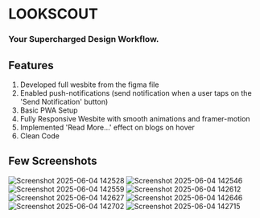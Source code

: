 # LOOKSCOUT
### Your Supercharged Design Workflow.

## Features

1. Developed full wesbite from the figma file
2. Enabled push-notifications (send notification when a user taps on the 'Send Notification' button)
3. Basic PWA Setup
4. Fully Responsive Wesbite with smooth animations and framer-motion
5. Implemented 'Read More...' effect on blogs on hover
6. Clean Code

## Few Screenshots
![Screenshot 2025-06-04 142528](https://github.com/user-attachments/assets/d75ac884-0576-4228-be42-41f2a0e27d24)
![Screenshot 2025-06-04 142546](https://github.com/user-attachments/assets/ee5f6694-caee-4879-a888-294c19a1f9ae)
![Screenshot 2025-06-04 142559](https://github.com/user-attachments/assets/fa8843d7-ed18-4282-a0b5-5baa1da319ba)
![Screenshot 2025-06-04 142612](https://github.com/user-attachments/assets/1b32fd7c-f2a4-4afe-8518-271865a5b8ce)
![Screenshot 2025-06-04 142627](https://github.com/user-attachments/assets/239b2835-8f17-40ca-9e98-ed99bcc25a9d)
![Screenshot 2025-06-04 142646](https://github.com/user-attachments/assets/c8de9168-08aa-4f75-ad22-4c610caae241)
![Screenshot 2025-06-04 142702](https://github.com/user-attachments/assets/9cc13b26-440d-468f-ae8e-40ad05b88a25)
![Screenshot 2025-06-04 142715](https://github.com/user-attachments/assets/cee07eb7-83e3-41d3-a047-702a90ea4770)
